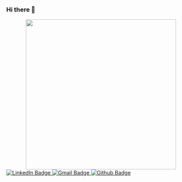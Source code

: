 ### Hi there 👋

<div id="header" align="center">
  <img src="https://media.giphy.com/media/qgQUggAC3Pfv687qPC/giphy.gif" width="400"/>
</div>


<div id="badges">
  <a href="https://www.linkedin.com/in/bereket-legesse-030916238">
    <img src="https://img.shields.io/badge/LinkedIn-blue?style=for-the-badge&logo=linkedin&logoColor=white" alt="LinkedIn Badge"/>
  </a>
  <a href="mailto:bereketlegesse22@gmail.com">
<img src="https://img.shields.io/badge/gmail-red?style=for-the-badge&logo=gmail&logoColor="white" alt="Gmail Badge"/>  </a>
  <a href="https://github.com/BekLG">
    <img src="https://img.shields.io/badge/github-black?style=for-the-badge&logo=github&logoColor="white" alt="Github Badge"/>
  </a>

</div>


